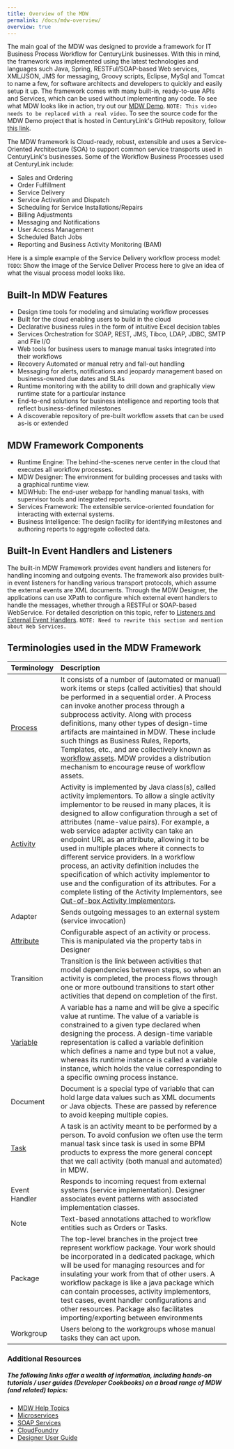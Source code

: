 ```yaml
---
title: Overview of the MDW
permalink: /docs/mdw-overview/
overview: true
---
```


The main goal of the MDW was designed to provide a framework for IT Business Process Workflow for CenturyLink businesses. With this in mind, the framework was implemented using the latest technologies and languages such Java, Spring, RESTFul/SOAP-based Web services, XML/JSON, JMS for messaging, Groovy scripts, Eclipse, MySql and Tomcat to name a few, for software architects and developers to quickly and easily setup it up.  The framework comes with many built-in, ready-to-use APIs and Services, which can be used without implementing any code. To see what MDW looks like in action, try out our [MDW Demo](https://www.youtube.com/watch?v=hXd_May6mww). `NOTE: This video needs to be replaced with a real video`. 
To see the source code for the MDW Demo project that is hosted in CenturyLink's GitHub repository, follow [this link](https://github.com/mdw-dev/mdw-demo#mdw-6-demo).

The MDW framework is Cloud-ready, robust, extensible and uses a Service-Oriented Architecture (SOA) to support common service transports used in CenturyLink's businesses. Some of the Workflow Business Processes used at CenturyLink include:

- Sales and Ordering
- Order Fulfillment
- Service Delivery
- Service Activation and Dispatch
- Scheduling for Service Installations/Repairs
- Billing Adjustments
- Messaging and Notifications
- User Access Management
- Scheduled Batch Jobs
- Reporting and Business Activity Monitoring (BAM)

Here is a simple example of the Service Delivery workflow process model:
`TODO`: Show the image of the Service Deliver Process here to give an idea of what the visual process model looks like.

## Built-In MDW Features      
- Design time tools for modeling and simulating workflow processes
- Built for the cloud enabling users to build in the cloud
- Declarative business rules in the form of intuitive Excel decision tables
- Services Orchestration for SOAP, REST, JMS, Tibco, LDAP, JDBC, SMTP and File I/O
- Web tools for business users to manage manual tasks integrated into their workflows
- Recovery Automated or manual retry and fall-out handling
- Messaging for alerts, notifications and jeopardy management based on business-owned due dates and SLAs
- Runtime monitoring with the ability to drill down and graphically view runtime state for a particular instance
- End-to-end solutions for business intelligence and reporting tools that reflect business-defined milestones
- A discoverable repository of pre-built workflow assets that can be used as-is or extended


## MDW Framework Components
- Runtime Engine:
The behind-the-scenes nerve center in the cloud that executes all workflow processes.  
- MDW Designer:
The environment for building processes and tasks with a graphical runtime view. 
- MDWHub:
The end-user webapp for handling manual tasks, with supervisor tools and integrated reports.
- Services Framework:
The extensible service-oriented foundation for interacting with external systems.
- Business Intelligence:
The design facility for identifying milestones and authoring reports to aggregate collected data.

## Built-In Event Handlers and Listeners
The built-in MDW Framework provides event handlers and listeners for handling incoming and outgoing events. The framework also provides built-in event listeners for handling various transport protocols, which assume the external events are XML documents. Through the MDW Designer, the applications can use XPath to configure which external event handlers to handle the messages, whether through a RESTFul or SOAP-based WebService.  For detailed description on this topic, refer to [Listeners and External Event Handlers](http://centurylinkcloud.github.io/mdw/docs/help/listener.html). `NOTE: Need to rewrite this section and mention about Web Services.`


## Terminologies used in the MDW Framework

  Terminology     | Description    |
  ----------------|:---------------|
  [Process](http://centurylinkcloud.github.io/mdw/docs/help/process.html) | It consists of a number of (automated or manual) work items or steps (called activities) that should be performed in a sequential order. A Process can invoke another process through a subprocess activity. Along with process definitions, many other types of design-time artifacts are maintained in MDW. These include such things as Business Rules, Reports, Templates, etc., and are collectively known as [workflow assets](http://centurylinkcloud.github.io/mdw/docs/help/workflowAssets.html). MDW provides a distribution mechanism to encourage reuse of workflow assets.
  [Activity](http://centurylinkcloud.github.io/mdw/docs/help/implementor.html) | Activity is implemented by Java class(s), called activity implementors. To allow a single activity implementor to be reused in many places, it is designed to allow configuration through a set of attributes (name-value pairs). For example, a web service adapter activity can take an endpoint URL as an attribute, allowing it to be used in multiple places where it connects to different service providers. In a workflow process, an activity definition includes the specification of which activity implementor to use and the configuration of its attributes. For a complete listing of the Activity Implementors, see [Out-of-box Activity Implementors](../outOfBoxActivityImplementors/).
  Adapter | Sends outgoing messages to an external system (service invocation)
  [Attribute](http://centurylinkcloud.github.io/mdw/docs/help/taskAction.html) | Configurable aspect of an activity or process.  This is manipulated via the property tabs in Designer
  Transition |Transition is the link between activities that model dependencies between steps, so when an activity is completed, the process flows through one or more outbound transitions to start other activities that depend on completion of the first. 
  [Variable](http://centurylinkcloud.github.io/mdw/docs/help/variable.html) | A variable has a name and will be give a specific value at runtime. The value of a variable is constrained to a given type declared when designing the process. A design-time variable representation is called a variable definition which defines a name and type but not a value, whereas its runtime instance is called a variable instance, which holds the value corresponding to a specific owning process instance.
  Document | Document is a special type of variable that can hold large data values such as XML documents or Java objects. These are passed by reference to avoid keeping multiple copies.
  [Task](http://centurylinkcloud.github.io/mdw/docs/help/taskAction.html) | A task is an activity meant to be performed by a person. To avoid confusion we often use the term manual task since task is used in some BPM products to express the more general concept that we call activity (both manual and automated) in MDW.
  Event Handler | Responds to incoming request from external systems (service implementation). Designer associates event patterns with associated implementation classes.
  Note | Text-based annotations attached to workflow entities such as Orders or Tasks.  
  Package | The top-level branches in the project tree represent workflow package. Your work should be incorporated in a dedicated package, which will be used for managing resources and for insulating your work from that of other users. A workflow package is like a java package which can contain processes, activity implementors, test cases, event handler configurations and other resources. Package also facilitates importing/exporting between environments
  Workgroup | Users belong to the workgroups whose manual tasks they can act upon.  
 
  
### Additional Resources
##### The following links offer a wealth of information, including hands-on tutorials / user guides (Developer Cookbooks) on a broad range of MDW (and related) topics:
- [MDW Help Topics](http://centurylinkcloud.github.io/mdw/docs/help/)
- [Microservices](http://centurylinkcloud.github.io/mdw/docs/guides/MicroservicesCookbook/)
- [SOAP Services](http://centurylinkcloud.github.io/mdw/docs/guides/TomcatCookbook/)
- [CloudFoundry](http://centurylinkcloud.github.io/mdw/docs/guides/CloudFoundryCookbook/)
- [Designer User Guide](http://centurylinkcloud.github.io/mdw/docs/designer/user-guide)
  

  

  
  
  
  
  
  
  
  
  
  
  
  
  
  
  
  
  
  
 
